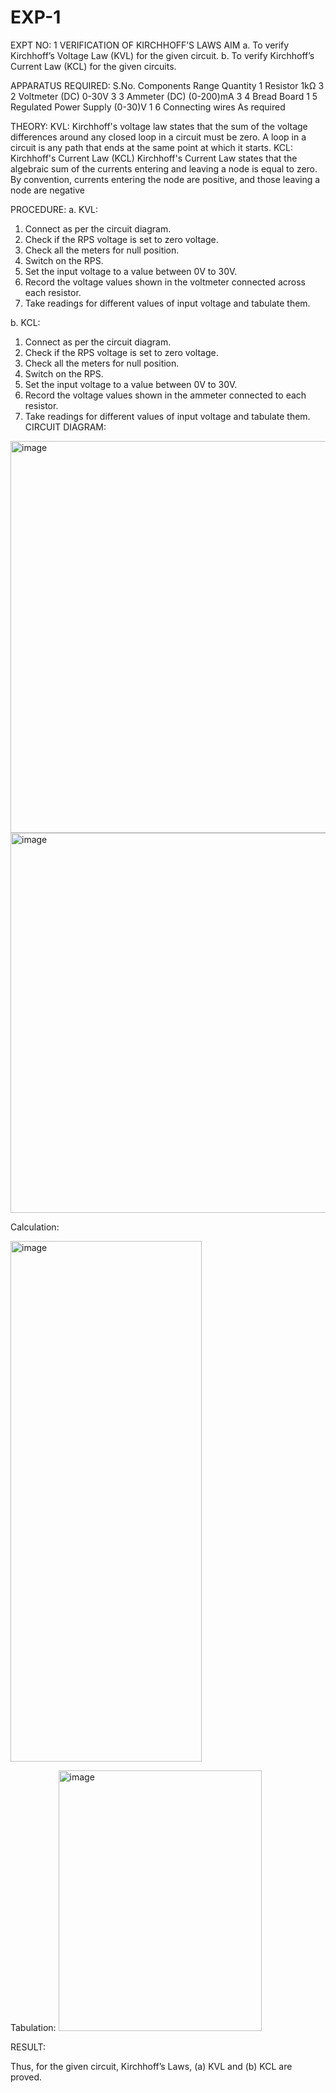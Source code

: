 # EXP-1
EXPT NO: 1	VERIFICATION OF KIRCHHOFF’S LAWS
AIM
a.   To verify Kirchhoff’s Voltage Law (KVL) for the given circuit. 
b.   To verify Kirchhoff’s Current Law (KCL) for the given circuits.

APPARATUS REQUIRED:
S.No.	Components	Range	Quantity
1	Resistor	1kΩ	3
2	Voltmeter (DC)	0-30V	3
3	Ammeter (DC)	(0-200)mA	3
4	Bread Board		1
5	Regulated Power Supply	(0-30)V	1
6	Connecting wires		As required

THEORY:
KVL: Kirchhoff's voltage law states that the sum of the voltage differences around any closed loop in a circuit must be zero. A loop in a circuit is any path that ends at the same point at which it starts.
KCL:
Kirchhoff's Current Law (KCL) Kirchhoff's Current Law states that the algebraic sum of the currents entering and leaving a node is equal to zero. By convention, currents entering the node are positive, and those leaving a node are negative


PROCEDURE:
a.   KVL:
1.   Connect as per the circuit diagram.
2.   Check if the RPS voltage is set to zero voltage.
3.   Check all the meters for null position.
4.   Switch on the RPS.
5.   Set the input voltage to a value between 0V to 30V.
6.   Record the voltage values shown in the voltmeter connected across each resistor.
7.   Take readings for different values of input voltage and tabulate them.


b.  KCL:
1.   Connect as per the circuit diagram.
2.   Check if the RPS voltage is set to zero voltage.
3.   Check all the meters for null position.
4.   Switch on the RPS.
5.   Set the input voltage to a value between 0V to 30V.
6.   Record the voltage values shown in the ammeter connected to each resistor.
7.   Take readings for different values of input voltage and tabulate them.
     CIRCUIT DIAGRAM:
<img width="837" height="627" alt="image" src="https://github.com/user-attachments/assets/d9f051f4-0aa8-409b-88d7-7b3f496b8190" />

 <img width="801" height="608" alt="image" src="https://github.com/user-attachments/assets/a3a00112-6c77-4f86-beec-772f2fe4bfa3" />


Calculation:

<img width="306" height="833" alt="image" src="https://github.com/user-attachments/assets/fde764b3-5fb4-4fca-921a-8e4d73774594" />



Tabulation:
<img width="325" height="417" alt="image" src="https://github.com/user-attachments/assets/d271e70a-690d-4ef5-ab15-27b2f4cf87ca" />



RESULT:

Thus, for the given circuit, Kirchhoff’s Laws, (a) KVL and (b) KCL are proved.
